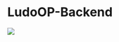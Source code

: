 # LudoOP-Backend

![](https://github.com/Sahil333/LudoOP-Backend/actions/workflows/gradle.yml/badge.svg)
